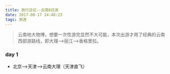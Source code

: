```yaml
---
title: 旅行日记--云南8日游
date: 2017-08-17 14:48:23
tags: 旅游
---
```

> 
> 云南地大物博，想要一次性游完显然不大可能，本次出游才用了经典的云南西部游路线，即大理-->丽江-->香格里拉。

### day 1
+ 北京——>天津——>云南大理（天津直飞）
